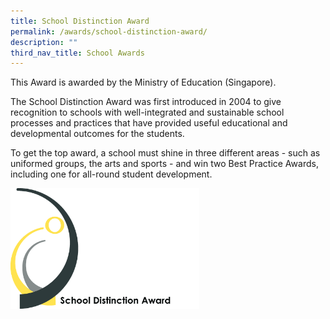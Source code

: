 ```yaml
---
title: School Distinction Award
permalink: /awards/school-distinction-award/
description: ""
third_nav_title: School Awards
---
```


This Award is awarded by the Ministry of Education (Singapore).

The School Distinction Award was first introduced in 2004 to give recognition to schools with well-integrated and sustainable school processes and practices that have provided useful educational and developmental outcomes for the students.  

To get the top award, a school must shine in three different areas - such as uniformed groups, the arts and sports - and win two Best Practice Awards, including one for all-round student development.

<img src="/images/SDALogo.jpg" 
     style="width:60%">
